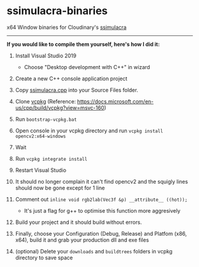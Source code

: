 # ssimulacra-binaries

x64 Window binaries for Cloudinary's [ssimulacra](https://github.com/cloudinary/ssimulacra)

---

**If you would like to compile them yourself, here's how I did it:**

1. Install Visual Studio 2019

   - Choose "Desktop development with C++" in wizard

2. Create a new C++ console application project
3. Copy [ssimulacra.cpp](https://github.com/cloudinary/ssimulacra/blob/master/ssimulacra.cpp) into your Source Files folder.
4. Clone [vcpkg](https://github.com/Microsoft/vcpkg) (Reference: https://docs.microsoft.com/en-us/cpp/build/vcpkg?view=msvc-160)
5. Run `bootstrap-vcpkg.bat`
6. Open console in your vcpkg directory and run `vcpkg install opencv2:x64-windows`
7. Wait
8. Run `vcpkg integrate install`
9. Restart Visual Studio
10. It should no longer complain it can't find opencv2 and the squigly lines should now be gone except for 1 line
11. Comment out `inline void rgb2lab(Vec3f &p) __attribute__ ((hot));`

    - It's just a flag for g++ to optimise this function more aggresively

12. Build your project and it should build without errors.

13. Finally, choose your Configuration (Debug, Release) and Platfom (x86, x64), build it and grab your production dll and exe files
14. (optional) Delete your `downloads` and `buildtrees` folders in vcpkg directory to save space
